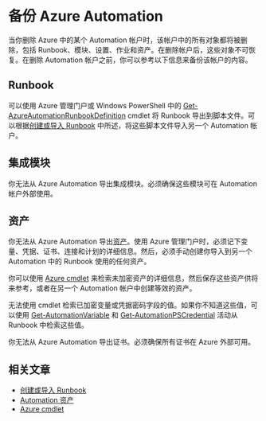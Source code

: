 <properties 
   pageTitle="备份 Azure Automation"
   description="介绍如何备份 Automation 帐户的内容，以便在删除 Automation 帐户后可以保留这些内容。"
   services="automation"
   documentationCenter=""
   authors="bwren"
   manager="stevenka"
   editor="tysonn" />
<tags 
wacn.date="05/15/2015"
   ms.service="automation"
   ms.devlang="na"
   ms.topic="article"
   ms.tgt_pltfrm="na"
   ms.workload="infrastructure-services"
   ms.date="04/13/2015"
   ms.author="bwren" />

# 备份 Azure Automation

当你删除 Azure 中的某个 Automation 帐户时，该帐户中的所有对象都将被删除，包括 Runbook、模块、设置、作业和资产。在删除帐户后，这些对象不可恢复。在删除 Automation 帐户之前，你可以参考以下信息来备份该帐户的内容。 

## Runbook

可以使用 Azure 管理门户或 Windows PowerShell 中的 [Get-AzureAutomationRunbookDefinition](https://msdn.microsoft.com/zh-CN/library/dn690269.aspx) cmdlet 将 Runbook 导出到脚本文件。可以根据[创建或导入 Runbook](https://msdn.microsoft.com/zh-CN/library/dn643637.aspx) 中所述，将这些脚本文件导入另一个 Automation 帐户。


## 集成模块

你无法从 Azure Automation 导出集成模块。必须确保这些模块可在 Automation 帐户外部使用。

## 资产

你无法从 Azure Automation 导出[资产](https://msdn.microsoft.com/zh-CN/library/dn939988.aspx)。使用 Azure 管理门户时，必须记下变量、凭据、证书、连接和计划的详细信息。然后，必须手动创建你导入到另一个 Automation 中的 Runbook 使用的任何资产。

你可以使用 [Azure cmdlet](https://msdn.microsoft.com/zh-CN/library/dn690262.aspx) 来检索未加密资产的详细信息，然后保存这些资产供将来参考，或者在另一个 Automation 帐户中创建等效的资产。

无法使用 cmdlet 检索已加密变量或凭据密码字段的值。如果你不知道这些值，可以使用 [Get-AutomationVariable](https://msdn.microsoft.com/zh-CN/library/dn940012.aspx) 和 [Get-AutomationPSCredential](https://msdn.microsoft.com/zh-CN/library/dn940015.aspx) 活动从 Runbook 中检索这些值。

你无法从 Azure Automation 导出证书。必须确保所有证书在 Azure 外部可用。

## 相关文章

- [创建或导入 Runbook](https://msdn.microsoft.com/zh-CN/library/dn643637.aspx)
- [Automation 资产](https://msdn.microsoft.com/zh-CN/library/dn939988.aspx)
- [Azure cmdlet](https://msdn.microsoft.com/zh-CN/library/dn690262.aspx)

<!--HONumber=53-->